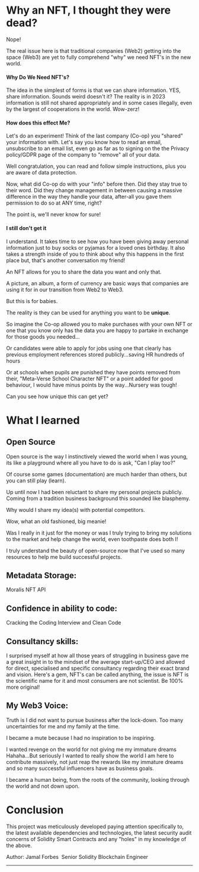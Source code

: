 # Why an NFT, I thought they were dead?

Nope!

The real issue here is that traditional companies (Web2) getting into the space (Web3) are yet to fully comprehend "why" we need NFT's in the new world.

#### Why Do We Need NFT's?

The idea in the simplest of forms is that we can share information. YES, share information. Sounds weird doesn't it? The reality is in 2023 information is still not shared appropriately and in some cases illegally, even by the largest of cooperations in the world. Wow-zerz!

#### How does this effect Me?

Let's do an experiment! Think of the last company (Co-op) you "shared" your information with. Let's say you know how to read an email, unsubscribe to an email list, even go as far as to signing on the the Privacy policy/GDPR page of the company to "remove" all of your data.

Well congratulation, you can read and follow simple instructions, plus you are aware of data protection.

Now, what did Co-op do with your "info" before then. Did they stay true to their word. Did they change management in between causing a massive difference in the way they handle your data, after-all you gave them permission to do so at ANY time, right?

The point is, we'll never know for sure!

#### I still don't get it

I understand. It takes time to see how you have been giving away personal information just to buy socks or pyjamas for a loved ones birthday. It also takes a strength inside of you to think about why this happens in the first place but, that's another conversation my friend!

An NFT allows for you to share the data you want and only that.

A picture, an album, a form of currency are basic ways that companies are using it for in our transition from Web2 to Web3.

But this is for babies.

The reality is they can be used for anything you want to be **unique**.

So imagine the Co-op allowed you to make purchases with your own NFT or one that you know only has the data you are happy to partake in exchange for those goods you needed...

Or candidates were able to apply for jobs using one that clearly has previous employment references stored publicly...saving HR hundreds of hours

Or at schools when pupils are punished they have points removed from their, "Meta-Verse School Character NFT" or a point added for good behaviour, I would have minus points by the way...Nursery was tough!

Can you see how unique this can get yet?

# What I learned

## Open Source

Open source is the way I instinctively viewed the world when I was young, its like a playground where all you have to do is ask, "Can I play too?"

Of course some games (documentation) are much harder than others, but you can still play (learn).

Up until now I had been reluctant to share my personal projects publicly. Coming from a tradition business background this sounded like blasphemy.

Why would I share my idea(s) with potential competitors.

Wow, what an old fashioned, big meanie!

Was I really in it just for the money or was I truly trying to bring my solutions to the market and help change the world, even toothpaste does both I!

I truly understand the beauty of open-source now that I've used so many resources to help me build successful projects.

## Metadata Storage:

Moralis NFT API

## Confidence in ability to code:

Cracking the Coding Interview and Clean Code

## Consultancy skills:

I surprised myself at how all those years of struggling in business gave me a great insight in to the mindset of the average start-up/CEO and allowed for direct, specialised and specific consultancy regarding their exact brand and vision. Here's a gem, NFT's can be called anything, the issue is NFT is the scientific name for it and most consumers are not scientist. Be 100% more original!

## My Web3 Voice:

Truth is I did not want to pursue business after the lock-down. Too many uncertainties for me and my family at the time.

I became a mute because I had no inspiration to be inspiring.

I wanted revenge on the world for not giving me my immature dreams Hahaha...But seriously I wanted to really show the world I am here to contribute massively, not just reap the rewards like my immature dreams and so many successful influencers have as business goals.

I became a human being, from the roots of the community, looking through the world and not down upon.

# Conclusion

This project was meticulously developed paying attention specifically to, the latest available dependencies and technologies, the latest security audit concerns of Solidity Smart Contracts and any "holes" in my knowledge of the above.

Author: Jamal Forbes 
Senior Solidity Blockchain Engineer
***